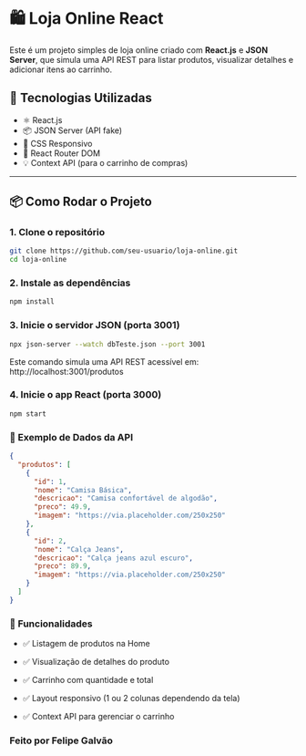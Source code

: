 # 🛍️ Loja Online React

Este é um projeto simples de loja online criado com **React.js** e **JSON Server**, que simula uma API REST para listar produtos, visualizar detalhes e adicionar itens ao carrinho.

## 🚀 Tecnologias Utilizadas

- ⚛️ React.js
- 📦 JSON Server (API fake)
- 💅 CSS Responsivo
- 📂 React Router DOM
- 💡 Context API (para o carrinho de compras)

---

## 📦 Como Rodar o Projeto

### 1. Clone o repositório

```bash
git clone https://github.com/seu-usuario/loja-online.git
cd loja-online
```

### 2. Instale as dependências

```bash
npm install
```

### 3. Inicie o servidor JSON (porta 3001)

```bash
npx json-server --watch dbTeste.json --port 3001
```
Este comando simula uma API REST acessível em: http://localhost:3001/produtos

### 4. Inicie o app React (porta 3000)

```bash
npm start
```

### 📁 Exemplo de Dados da API

```json
{
  "produtos": [
    {
      "id": 1,
      "nome": "Camisa Básica",
      "descricao": "Camisa confortável de algodão",
      "preco": 49.9,
      "imagem": "https://via.placeholder.com/250x250"
    },
    {
      "id": 2,
      "nome": "Calça Jeans",
      "descricao": "Calça jeans azul escuro",
      "preco": 89.9,
      "imagem": "https://via.placeholder.com/250x250"
    }
  ]
}
```

### 🛒 Funcionalidades

- ✅ Listagem de produtos na Home

- ✅ Visualização de detalhes do produto

- ✅ Carrinho com quantidade e total

- ✅ Layout responsivo (1 ou 2 colunas dependendo da tela)

- ✅ Context API para gerenciar o carrinho

### Feito por Felipe Galvão